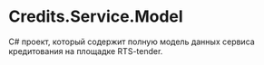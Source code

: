 Credits.Service.Model
=====================

C# проект, который содержит полную модель данных сервиса кредитования на площадке RTS-tender.

